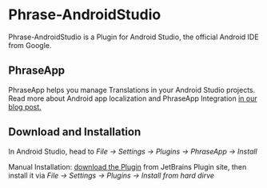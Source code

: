 # Phrase-AndroidStudio

Phrase-AndroidStudio is a Plugin for Android Studio, the official Android IDE from Google. 

## PhraseApp

PhraseApp helps you manage Translations in your Android Studio projects. Read more about Android app localization and PhraseApp Integration [in our blog post.](http://localize-software.phraseapp.com/posts/android-how-to-translate-apps-in-android-studio/)

## Download and Installation

In Android Studio, head to *File -> Settings -> Plugins -> PhraseApp -> Install* 

Manual Installation: [download the Plugin](https://plugins.jetbrains.com/plugin/7686?pr=androidstudio) from JetBrains Plugin site, then install it via *File -> Settings -> Plugins -> Install from hard dirve* 
